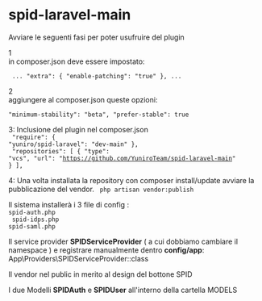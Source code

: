 # spid-laravel-main


Avviare le seguenti fasi per poter usufruire del plugin 

1<br /> 
in composer.json deve essere impostato: <br />

<code> ...
"extra": {
"enable-patching": "true"
},
...
</code>

2<br />
aggiungere al composer.json queste opzioni: <br />
<code>
"minimum-stability": "beta",
"prefer-stable": true
</code>

3: Inclusione del plugin nel composer.json<br />
<code>
"require": {
  "yuniro/spid-laravel": "dev-main"
},<br />
"repositories": [
{
"type": "vcs",
"url": "https://github.com/YuniroTeam/spid-laravel-main"
}
],
</code>

4: Una volta installata la repository con composer install/update
avviare la pubblicazione del vendor.
<code>
php artisan vendor:publish
</code>
<p>Il sistema installerà i 3 file di config :
<code><br />spid-auth.php<br /> spid-idps.php<br />spid-saml.php
</code></p>
<p> Il service provider <b>SPIDServiceProvider</b> ( a cui dobbiamo cambiare il namespace ) e registrare manualmente dentro <b>config/app</b>: App\Providers\SPIDServiceProvider::class </p>
<p>Il vendor nel public in merito al design del bottone SPID </p>
<p>I due Modelli <b>SPIDAuth</b> e <b>SPIDUser</b> all'interno della cartella MODELS</p>
